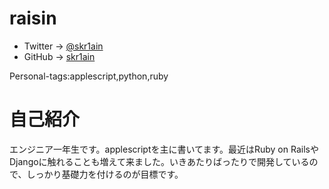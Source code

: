 # raisin

- Twitter -> [@skr1ain](https://twitter.com/skr1ain)
- GitHub -> [skr1ain](https://github.com/skr1ain)

Personal-tags:applescript,python,ruby

# 自己紹介

エンジニア一年生です。applescriptを主に書いてます。最近はRuby on RailsやDjangoに触れることも増えて来ました。いきあたりばったりで開発しているので、しっかり基礎力を付けるのが目標です。

